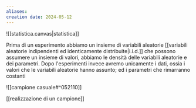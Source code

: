 ```yaml
---
aliases: 
creation date: 2024-05-12
---
```


![[statistica.canvas|statistica]]

Prima di un esperimento abbiamo un insieme di variabili aleatorie [[variabili aleatorie indipendenti ed identicamente distribuite|i.i.d.]] che possono assumere un insieme di valori, abbiamo le densità delle variabili aleatorie e dei parametri. Dopo l'esperimenti invece avremo unicamente i dati, ossia i valori che le variabili aleatorie hanno assunto; ed i parametri che rimarranno costanti

![[campione casuale#^052110]]

[[realizzazione di un campione]]